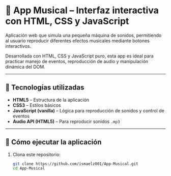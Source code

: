# 🎵 App Musical – Interfaz interactiva con HTML, CSS y JavaScript

Aplicación web que simula una pequeña máquina de sonidos, permitiendo al usuario reproducir diferentes efectos musicales mediante botones interactivos.

Desarrollada con HTML, CSS y JavaScript puro, esta app es ideal para practicar manejo de eventos, reproducción de audio y manipulación dinámica del DOM.

---

## 🧰 Tecnologías utilizadas

- **HTML5** – Estructura de la aplicación
- **CSS3** – Estilos básicos
- **JavaScript (vanilla)** – Lógica para reproducción de sonidos y control de eventos
- **Audio API (HTML5)** – Para reproducir sonidos `.mp3`

---

## 🚀 Cómo ejecutar la aplicación

1. Clona este repositorio:
   ```bash
   git clone https://github.com/ismaelz001/App-Musical.git
   cd App-Musical
